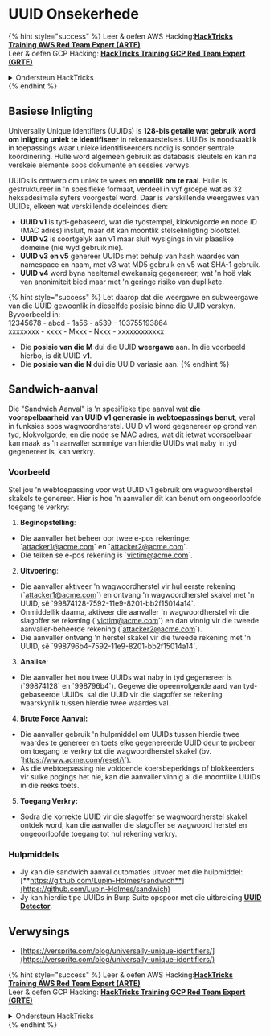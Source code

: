 # UUID Onsekerhede

{% hint style="success" %}
Leer & oefen AWS Hacking:<img src="/.gitbook/assets/arte.png" alt="" data-size="line">[**HackTricks Training AWS Red Team Expert (ARTE)**](https://training.hacktricks.xyz/courses/arte)<img src="/.gitbook/assets/arte.png" alt="" data-size="line">\
Leer & oefen GCP Hacking: <img src="/.gitbook/assets/grte.png" alt="" data-size="line">[**HackTricks Training GCP Red Team Expert (GRTE)**<img src="/.gitbook/assets/grte.png" alt="" data-size="line">](https://training.hacktricks.xyz/courses/grte)

<details>

<summary>Ondersteun HackTricks</summary>

* Kyk na die [**subskripsie planne**](https://github.com/sponsors/carlospolop)!
* **Sluit aan by die** 💬 [**Discord groep**](https://discord.gg/hRep4RUj7f) of die [**telegram groep**](https://t.me/peass) of **volg** ons op **Twitter** 🐦 [**@hacktricks\_live**](https://twitter.com/hacktricks\_live)**.**
* **Deel hacking truuks deur PRs in te dien na die** [**HackTricks**](https://github.com/carlospolop/hacktricks) en [**HackTricks Cloud**](https://github.com/carlospolop/hacktricks-cloud) github repos.

</details>
{% endhint %}

## Basiese Inligting

Universally Unique Identifiers (UUIDs) is **128-bis getalle wat gebruik word om inligting uniek te identifiseer** in rekenaarstelsels. UUIDs is noodsaaklik in toepassings waar unieke identifiseerders nodig is sonder sentrale koördinering. Hulle word algemeen gebruik as databasis sleutels en kan na verskeie elemente soos dokumente en sessies verwys.

UUIDs is ontwerp om uniek te wees en **moeilik om te raai**. Hulle is gestruktureer in 'n spesifieke formaat, verdeel in vyf groepe wat as 32 heksadesimale syfers voorgestel word. Daar is verskillende weergawes van UUIDs, elkeen wat verskillende doeleindes dien:

* **UUID v1** is tyd-gebaseerd, wat die tydstempel, klokvolgorde en node ID (MAC adres) insluit, maar dit kan moontlik stelselinligting blootstel.
* **UUID v2** is soortgelyk aan v1 maar sluit wysigings in vir plaaslike domeine (nie wyd gebruik nie).
* **UUID v3 en v5** genereer UUIDs met behulp van hash waardes van namespace en naam, met v3 wat MD5 gebruik en v5 wat SHA-1 gebruik.
* **UUID v4** word byna heeltemal ewekansig gegenereer, wat 'n hoë vlak van anonimiteit bied maar met 'n geringe risiko van duplikate.

{% hint style="success" %}
Let daarop dat die weergawe en subweergawe van die UUID gewoonlik in dieselfde posisie binne die UUID verskyn. Byvoorbeeld in:\
12345678 - abcd - 1a56 - a539 - 103755193864\
xxxxxxxx  - xxxx - Mxxx - Nxxx - xxxxxxxxxxxx

* Die **posisie van die M** dui die UUID **weergawe** aan. In die voorbeeld hierbo, is dit UUID v**1**.
* Die **posisie van die N** dui die UUID variasie aan.
{% endhint %}

## Sandwich-aanval

Die "Sandwich Aanval" is 'n spesifieke tipe aanval wat **die voorspelbaarheid van UUID v1 generasie in webtoepassings benut**, veral in funksies soos wagwoordherstel. UUID v1 word gegenereer op grond van tyd, klokvolgorde, en die node se MAC adres, wat dit ietwat voorspelbaar kan maak as 'n aanvaller sommige van hierdie UUIDs wat naby in tyd gegenereer is, kan verkry.

### Voorbeeld

Stel jou 'n webtoepassing voor wat UUID v1 gebruik om wagwoordherstel skakels te genereer. Hier is hoe 'n aanvaller dit kan benut om ongeoorloofde toegang te verkry:

1. **Beginopstelling**:

* Die aanvaller het beheer oor twee e-pos rekeninge: \`attacker1@acme.com\` en \`attacker2@acme.com\`.
* Die teiken se e-pos rekening is \`victim@acme.com\`.

2. **Uitvoering**:

* Die aanvaller aktiveer 'n wagwoordherstel vir hul eerste rekening (\`attacker1@acme.com\`) en ontvang 'n wagwoordherstel skakel met 'n UUID, sê \`99874128-7592-11e9-8201-bb2f15014a14\`.
* Onmiddellik daarna, aktiveer die aanvaller 'n wagwoordherstel vir die slagoffer se rekening (\`victim@acme.com\`) en dan vinnig vir die tweede aanvaller-beheerde rekening (\`attacker2@acme.com\`).
* Die aanvaller ontvang 'n herstel skakel vir die tweede rekening met 'n UUID, sê \`998796b4-7592-11e9-8201-bb2f15014a14\`.

3. **Analise**:

* Die aanvaller het nou twee UUIDs wat naby in tyd gegenereer is (\`99874128\` en \`998796b4\`). Gegewe die opeenvolgende aard van tyd-gebaseerde UUIDs, sal die UUID vir die slagoffer se rekening waarskynlik tussen hierdie twee waardes val.

4. **Brute Force Aanval:**

* Die aanvaller gebruik 'n hulpmiddel om UUIDs tussen hierdie twee waardes te genereer en toets elke gegenereerde UUID deur te probeer om toegang te verkry tot die wagwoordherstel skakel (bv. \`https://www.acme.com/reset/\<generated-UUID>\`).
* As die webtoepassing nie voldoende koersbeperkings of blokkeerders vir sulke pogings het nie, kan die aanvaller vinnig al die moontlike UUIDs in die reeks toets.

5. **Toegang Verkry:**

* Sodra die korrekte UUID vir die slagoffer se wagwoordherstel skakel ontdek word, kan die aanvaller die slagoffer se wagwoord herstel en ongeoorloofde toegang tot hul rekening verkry.

### Hulpmiddels

* Jy kan die sandwich aanval outomaties uitvoer met die hulpmiddel: [**https://github.com/Lupin-Holmes/sandwich**](https://github.com/Lupin-Holmes/sandwich)
* Jy kan hierdie tipe UUIDs in Burp Suite opspoor met die uitbreiding [**UUID Detector**](https://portswigger.net/bappstore/65f32f209a72480ea5f1a0dac4f38248).

## Verwysings

* [https://versprite.com/blog/universally-unique-identifiers/](https://versprite.com/blog/universally-unique-identifiers/)

{% hint style="success" %}
Leer & oefen AWS Hacking:<img src="/.gitbook/assets/arte.png" alt="" data-size="line">[**HackTricks Training AWS Red Team Expert (ARTE)**](https://training.hacktricks.xyz/courses/arte)<img src="/.gitbook/assets/arte.png" alt="" data-size="line">\
Leer & oefen GCP Hacking: <img src="/.gitbook/assets/grte.png" alt="" data-size="line">[**HackTricks Training GCP Red Team Expert (GRTE)**<img src="/.gitbook/assets/grte.png" alt="" data-size="line">](https://training.hacktricks.xyz/courses/grte)

<details>

<summary>Ondersteun HackTricks</summary>

* Kyk na die [**subskripsie planne**](https://github.com/sponsors/carlospolop)!
* **Sluit aan by die** 💬 [**Discord groep**](https://discord.gg/hRep4RUj7f) of die [**telegram groep**](https://t.me/peass) of **volg** ons op **Twitter** 🐦 [**@hacktricks\_live**](https://twitter.com/hacktricks\_live)**.**
* **Deel hacking truuks deur PRs in te dien na die** [**HackTricks**](https://github.com/carlospolop/hacktricks) en [**HackTricks Cloud**](https://github.com/carlospolop/hacktricks-cloud) github repos.

</details>
{% endhint %}
